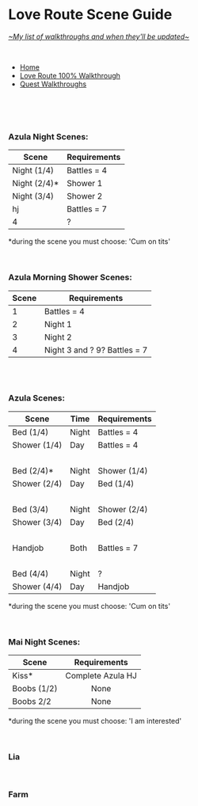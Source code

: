 # Love Route Scene Guide
[*\~My list of walkthroughs and when they'll be updated\~*](https://www.patreon.com/maimlain)

<br>

- [Home](https://github.com/maim-lain/fourelements/blob/master/book-2/home.md)  
- [Love Route 100% Walkthrough](https://github.com/maim-lain/fourelements/blob/master/book-2/loveroute.md)  
- [Quest Walkthroughs](https://github.com/maim-lain/fourelements/blob/master/book-2/quests.md)  

<br>
<br>
<br>

### Azula Night Scenes:
Scene | Requirements
--- | ---
Night (1/4) | Battles = 4
Night (2/4)* | Shower 1
Night (3/4) | Shower 2
hj | Battles = 7
4 | ?

*during the scene you must choose: 'Cum on tits'

<br>

### Azula Morning Shower Scenes:
Scene | Requirements
--- | ---
1 | Battles = 4
2 | Night 1
3 | Night 2
4 | Night 3 and ? 9? Battles = 7

<br>
<br>

### Azula Scenes:
Scene | Time | Requirements
--- | --- | ---
Bed (1/4) | Night | Battles = 4
Shower (1/4) | Day | Battles = 4
&nbsp; | &nbsp; | &nbsp;
Bed (2/4)* | Night | Shower (1/4)
Shower (2/4) | Day | Bed (1/4)
&nbsp; | &nbsp; | &nbsp;
Bed (3/4) | Night | Shower (2/4)
Shower (3/4) | Day | Bed (2/4)
&nbsp; | &nbsp; | &nbsp;
Handjob | Both | Battles = 7
&nbsp; | &nbsp; | &nbsp;
Bed (4/4) | Night | ?
Shower (4/4) | Day | Handjob

*during the scene you must choose: 'Cum on tits'

<br>

### Mai Night Scenes:
Scene | Requirements
--- | :---:
Kiss* | Complete Azula HJ
Boobs (1/2) | None
Boobs 2/2 | None

*during the scene you must choose: 'I am interested'

<br>

### Lia

<br>

### Farm

<!---

shower 4 = need bj completed



lia free -> love route
caught scenes still only on love route



scenes: put names??
1
2
3 (mast)
4 (hj)



throne room - quest or scenes?



zsleep
zshower

--->
